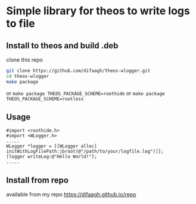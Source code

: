 # Simple library for theos to write logs to file

## Install to theos and build .deb

clone this repo

```bash
git clone https://github.com/difaagh/theos-wlogger.git
cd theos-wlogger
make package
```

or `make package THEOS_PACKAGE_SCHEME=roothide` or `make package THEOS_PACKAGE_SCHEME=rootless`

## Usage

```objc
#import <roothide.h>
#import <WLogger.h>
.....
WLogger *logger = [[WLogger alloc] initWithLogFilePath:jbroot(@"/path/to/your/logfile.log")]];
[logger writeLog:@"Hello World!"];
.....
```

## Install from repo

available from my repo https://difaagh.github.io/repo
